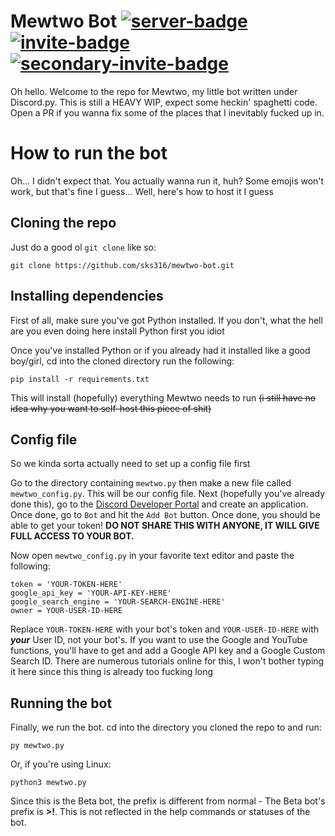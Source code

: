 # Mewtwo Bot [![server-badge][]][server] [![invite-badge][]][invite] [![secondary-invite-badge][]][secondary-invite]
Oh hello. Welcome to the repo for Mewtwo, my little bot written under Discord.py. This is still a HEAVY WIP, expect some heckin' spaghetti code. Open a PR if you wanna fix some of the places that I inevitably fucked up in.

# How to run the bot
Oh... I didn't expect that. You actually wanna run it, huh? Some emojis won't work, but that's fine I guess...
Well, here's how to host it I guess
## Cloning the repo
Just do a good ol `git clone` like so:
```
git clone https://github.com/sks316/mewtwo-bot.git
```
## Installing dependencies
First of all, make sure you've got Python installed. If you don't, what the hell are you even doing here install Python first you idiot

Once you've installed Python or if you already had it installed like a good boy/girl, cd into the cloned directory run the following:
```
pip install -r requirements.txt
```
This will install (hopefully) everything Mewtwo needs to run ~~(i still have no idea why you want to self-host this piece of shit)~~
## Config file
So we kinda sorta actually need to set up a config file first

Go to the directory containing `mewtwo.py` then make a new file called `mewtwo_config.py`. This will be our config file.
Next (hopefully you've already done this), go to the [Discord Developer Portal](https://discordapp.com/developers/applications/) and create an application. Once done, go to `Bot` and hit the `Add Bot` button. Once done, you should be able to get your token! **DO NOT SHARE THIS WITH ANYONE, IT WILL GIVE FULL ACCESS TO YOUR BOT.**

Now open `mewtwo_config.py` in your favorite text editor and paste the following:
```
token = 'YOUR-TOKEN-HERE'
google_api_key = 'YOUR-API-KEY-HERE'
google_search_engine = 'YOUR-SEARCH-ENGINE-HERE'
owner = YOUR-USER-ID-HERE
```
Replace `YOUR-TOKEN-HERE` with your bot's token and `YOUR-USER-ID-HERE` with ***your*** User ID, not your bot's. If you want to use the Google and YouTube functions, you'll have to get and add a Google API key and a Google Custom Search ID. There are numerous tutorials online for this, I won't bother typing it here since this thing is already too fucking long
## Running the bot
Finally, we run the bot. cd into the directory you cloned the repo to and run:
```
py mewtwo.py
```
Or, if you're using Linux:
```
python3 mewtwo.py
```
Since this is the Beta bot, the prefix is different from normal - The Beta bot's prefix is **>!**. This is not reflected in the help commands or statuses of the bot.


[server]: https://discord.gg/kDC9tW7
[server-badge]: https://img.shields.io/discord/444344089878724619.svg?style=flat-square&colorB=7289DA

[invite]: https://discordapp.com/oauth2/authorize?client_id=442154636028280843&scope=bot&permissions=8
[invite-badge]: https://img.shields.io/badge/invite%20mewtwo-click%20here-black.svg?style=flat-square&colorB=8253C3

[secondary-invite]: https://discordapp.com/oauth2/authorize?client_id=442154636028280843&scope=bot&permissions=388160
[secondary-invite-badge]: https://img.shields.io/badge/or%20use%20this%20invite-click%20here-black.svg?style=flat-square&colorB=8253C3
